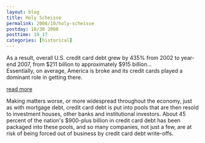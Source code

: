 ```yaml
---
layout: blog
title: Holy Scheisse
permalink: 2008/10/holy-scheisse
postday: 10/30 2008
posttime: 19_17
categories: [historical]
---
```


<p>As a result, overall U.S. credit card debt grew by 435% from 2002 to year-end 2007, from $211 billion to approximately $915 billion...<br />
Essentially, on average, America is broke and its credit cards played a dominant role in getting there.</p>
<p><a href="http://smirkingchimp.com/thread/18309" target="_blank">read more<br />
</a></p>
<p>Making matters worse, or more widespread throughout the economy, just as with mortgage debt, credit card debt is put into pools that are then resold to investment houses, other banks and institutional investors. About 45 percent of the nation's $900-plus billion in credit card debt has been packaged into these pools, and so many companies, not just a few, are at risk of being forced out of business by credit card debt write-offs.</p>
